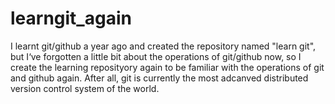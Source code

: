 # learngit_again
I learnt git/github a year ago and created the repository named "learn git", but I‘ve forgotten a little bit about the operations of git/github now, so I create the learning reposityory again to be familiar with the operations of git and github again. After all, git is  currently the most adcanved distributed version control system of the world. 
